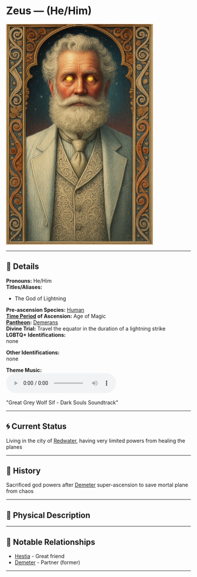 # Zeus — (He/Him)

<!-- Optional -->
<img src="zeus.jpg" alt="Zeus" style="height: 600px; width: auto;" />

---

## 📕 Details
**Pronouns:** He/Him  
**Titles/Aliases:**  
  - The God of Lightning  

**Pre-ascension Species:** [Human](../../../species/human/index.md)  
**[Time Period](../../history/time_periods/) of Ascension:** Age of Magic  
**[Pantheon](../../../pantheons):** [Demerans](../../../pantheons/demerans/index.md)  
**Divine Trial:** Travel the equator in the duration of a lightning strike  
**LGBTQ+ Identifications:**  
  none  

**Other Identifications:**  
  none  

**Theme Music:**  
<audio controls>
  <source src="zeus_|_great_grey_wolf_sif_-_dark_souls_soundtrack.mp4" type="audio/mpeg">
  Your browser does not support the audio element.
</audio>

"Great Grey Wolf Sif - Dark Souls Soundtrack"  




---

## 🌀 Current Status
Living in the city of [Redwater](../../../locations/cities/redwater/index.md), having very limited powers from healing the planes

---

## 📜 History
Sacrificed god powers after [Demeter](../demeter/index.md) super-ascension to save mortal plane from chaos

---

## 👤 Physical Description


---
## 🧩 Notable Relationships
  - [Hestia](../hestia/index.md) - Great friend  
  - [Demeter](../demeter/index.md) - Partner (former)  

---
